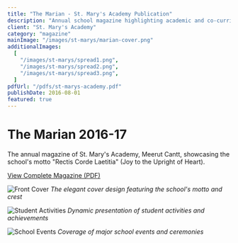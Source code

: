 ```yaml
---
title: "The Marian - St. Mary's Academy Publication"
description: "Annual school magazine highlighting academic and co-curricular achievements"
client: "St. Mary's Academy"
category: "magazine"
mainImage: "/images/st-marys/marian-cover.png"
additionalImages:
  [
    "/images/st-marys/spread1.png",
    "/images/st-marys/spread2.png",
    "/images/st-marys/spread3.png",
  ]
pdfUrl: "/pdfs/st-marys-academy.pdf"
publishDate: 2016-08-01
featured: true
---
```


# The Marian 2016-17

The annual magazine of St. Mary's Academy, Meerut Cantt, showcasing the school's motto "Rectis Corde Laetitia" (Joy to the Upright of Heart).

[View Complete Magazine (PDF)](/pdfs/st-marys-academy.pdf)

![Front Cover](/images/st-marys/spread3.png)
_The elegant cover design featuring the school's motto and crest_

![Student Activities](/images/st-marys/spread1.png)
_Dynamic presentation of student activities and achievements_

![School Events](/images/st-marys/spread2.png)
_Coverage of major school events and ceremonies_
